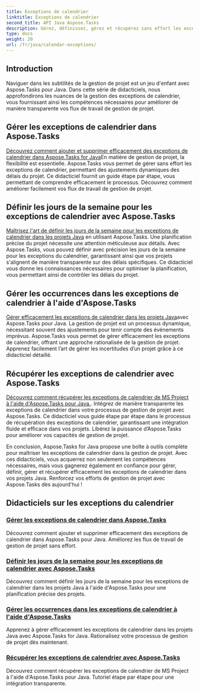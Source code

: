 ```yaml
---
title: Exceptions de calendrier
linktitle: Exceptions de calendrier
second_title: API Java Aspose.Tasks
description: Gérez, définissez, gérez et récupérez sans effort les exceptions de calendrier dans les projets Java avec Aspose.Tasks. Rationalisez les flux de travail du projet pour une gestion de projet efficace.
type: docs
weight: 20
url: /fr/java/calendar-exceptions/
---
```


## Introduction

Naviguer dans les subtilités de la gestion de projet est un jeu d'enfant avec Aspose.Tasks pour Java. Dans cette série de didacticiels, nous approfondirons les nuances de la gestion des exceptions de calendrier, vous fournissant ainsi les compétences nécessaires pour améliorer de manière transparente vos flux de travail de gestion de projet.

## Gérer les exceptions de calendrier dans Aspose.Tasks
[Découvrez comment ajouter et supprimer efficacement des exceptions de calendrier dans Aspose.Tasks for Java](./add-remove/)En matière de gestion de projet, la flexibilité est essentielle. Aspose.Tasks vous permet de gérer sans effort les exceptions de calendrier, permettant des ajustements dynamiques des délais du projet. Ce didacticiel fournit un guide étape par étape, vous permettant de comprendre efficacement le processus. Découvrez comment améliorer facilement vos flux de travail de gestion de projet.

## Définir les jours de la semaine pour les exceptions de calendrier avec Aspose.Tasks
[Maîtrisez l'art de définir les jours de la semaine pour les exceptions de calendrier dans les projets Java](./define-weekdays/) en utilisant Aspose.Tasks. Une planification précise du projet nécessite une attention méticuleuse aux détails. Avec Aspose.Tasks, vous pouvez définir avec précision les jours de la semaine pour les exceptions du calendrier, garantissant ainsi que vos projets s'alignent de manière transparente sur des délais spécifiques. Ce didacticiel vous donne les connaissances nécessaires pour optimiser la planification, vous permettant ainsi de contrôler les délais du projet.

## Gérer les occurrences dans les exceptions de calendrier à l'aide d'Aspose.Tasks
[Gérer efficacement les exceptions de calendrier dans les projets Java](./handle-occurrences/)avec Aspose.Tasks pour Java. La gestion de projet est un processus dynamique, nécessitant souvent des ajustements pour tenir compte des événements imprévus. Aspose.Tasks vous permet de gérer efficacement les exceptions de calendrier, offrant une approche rationalisée de la gestion de projet. Apprenez facilement l’art de gérer les incertitudes d’un projet grâce à ce didacticiel détaillé.

## Récupérer les exceptions de calendrier avec Aspose.Tasks
[Découvrez comment récupérer les exceptions de calendrier de MS Project à l'aide d'Aspose.Tasks pour Java.](./retrieve/). Intégrez de manière transparente les exceptions de calendrier dans votre processus de gestion de projet avec Aspose.Tasks. Ce didacticiel vous guide étape par étape dans le processus de récupération des exceptions de calendrier, garantissant une intégration fluide et efficace dans vos projets. Libérez la puissance d’Aspose.Tasks pour améliorer vos capacités de gestion de projet.

En conclusion, Aspose.Tasks for Java propose une boîte à outils complète pour maîtriser les exceptions de calendrier dans la gestion de projet. Avec ces didacticiels, vous acquerrez non seulement les compétences nécessaires, mais vous gagnerez également en confiance pour gérer, définir, gérer et récupérer efficacement les exceptions de calendrier dans vos projets Java. Renforcez vos efforts de gestion de projet avec Aspose.Tasks dès aujourd'hui !
## Didacticiels sur les exceptions du calendrier
### [Gérer les exceptions de calendrier dans Aspose.Tasks](./add-remove/)
Découvrez comment ajouter et supprimer efficacement des exceptions de calendrier dans Aspose.Tasks pour Java. Améliorez les flux de travail de gestion de projet sans effort.
### [Définir les jours de la semaine pour les exceptions de calendrier avec Aspose.Tasks](./define-weekdays/)
Découvrez comment définir les jours de la semaine pour les exceptions de calendrier dans les projets Java à l'aide d'Aspose.Tasks pour une planification précise des projets.
### [Gérer les occurrences dans les exceptions de calendrier à l'aide d'Aspose.Tasks](./handle-occurrences/)
Apprenez à gérer efficacement les exceptions de calendrier dans les projets Java avec Aspose.Tasks for Java. Rationalisez votre processus de gestion de projet dès maintenant.
### [Récupérer les exceptions de calendrier avec Aspose.Tasks](./retrieve/)
Découvrez comment récupérer les exceptions de calendrier de MS Project à l'aide d'Aspose.Tasks pour Java. Tutoriel étape par étape pour une intégration transparente.